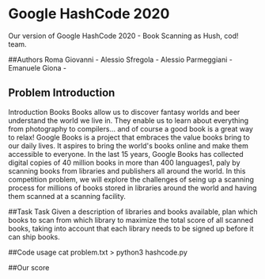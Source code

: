 # Google HashCode 2020
Our version of Google HashCode 2020 - Book Scanning as Hush, cod! team.

##Authors
Roma Giovanni -
Alessio Sfregola -
Alessio Parmeggiani -
Emanuele Giona -

## Problem Introduction 
Introduction
Books Books allow us to discover fantasy worlds and beer understand the world we live in. They enable us to learn about everything from photography to compilers... and of course a good book is a great way to relax! Google Books is a project that embraces the value books bring to our daily lives. It aspires to bring the world's books online and make them accessible to everyone. In the last 15 years, Google Books has collected digital copies of 40 million books in more than 400 languages1, paly by scanning books from libraries and publishers all around the world. In this competition problem, we will explore the challenges of seing up a scanning process for millions of books stored in libraries around the world and having them scanned at a scanning facility.

##Task
Task Given a description of libraries and books available, plan which books to scan from which library to maximize the total score of all scanned books, taking into account that each library needs to be signed up before it can ship books.

##Code usage
cat problem.txt > python3 hashcode.py

##Our score

